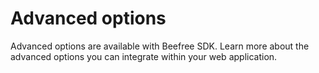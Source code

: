 # Advanced options

Advanced options are available with Beefree SDK. Learn more about the advanced options you can integrate within your web application.
